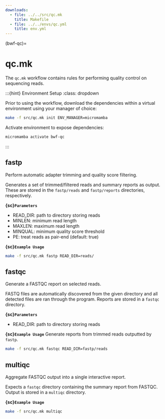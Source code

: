 ```yaml
---
downloads:
  - file: ../../src/qc.mk
    title: Makefile
  - file: ../../envs/qc.yml
    title: env.yml
---
```


(bwf-qc)=
# qc.mk

The `qc.mk` workflow contains rules for performing quality control on sequencing reads.

:::{hint} Environment Setup
:class: dropdown

Prior to using the workflow, download the dependencies within a virtual environment using your manager of choice:

```bash
make -f src/qc.mk init ENV_MANAGER=micromamba
```

Activate environment to expose dependencies:
```bash
micromamba activate bwf-qc
```
:::

## fastp

Perform automatic adapter trimming and quality score filtering.

Generates a set of trimmed/filtered reads and summary reports as output. These are stored in the `fastp/reads` and `fastp/reports` directories, respectively.

**{sc}`Parameters`**

- READ_DIR: path to directory storing reads
- MINLEN: minimum read length
- MAXLEN: maximum read length
- MINQUAL: minimum quality score threshold
- PE: treat reads as pair-end (default: true)

**{sc}`Example Usage`**
```bash
make -f src/qc.mk fastp READ_DIR=reads/
```

## fastqc

Generate a FASTQC report on selected reads.

FASTQ files are automatically discovered from the given directory and all detected files are ran through the program. Reports are stored in a `fastqc` directory.

**{sc}`Parameters`**

- READ_DIR: path to directory storing reads

**{sc}`Example Usage`**
Generate reports from trimmed reads outputted by `fastp`.
```bash
make -f src/qc.mk fastqc READ_DIR=fastp/reads
```

## multiqc

Aggregate FASTQC output into a single interactive report. 

Expects a `fastqc` directory containing the summary report from FASTQC. Output is stored in a `multiqc` directory.

**{sc}`Example Usage`**
```bash
make -f src/qc.mk multiqc
```
